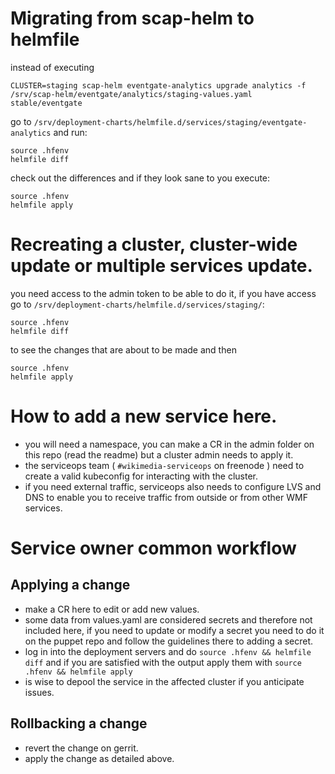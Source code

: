# Migrating from scap-helm to helmfile
instead of executing

    CLUSTER=staging scap-helm eventgate-analytics upgrade analytics -f /srv/scap-helm/eventgate/analytics/staging-values.yaml  stable/eventgate

go to `/srv/deployment-charts/helmfile.d/services/staging/eventgate-analytics`
and run:

    source .hfenv
    helmfile diff

check out the differences and if they look sane to you execute:

    source .hfenv
    helmfile apply

# Recreating a cluster, cluster-wide update or multiple services update.
you need access to the admin token to be able to do it, if you have access
go to `/srv/deployment-charts/helmfile.d/services/staging/`:

    source .hfenv
    helmfile diff

to see the changes that are about to be made and then

    source .hfenv
    helmfile apply

# How to add a new service here.
 - you will need a namespace, you can make a CR in the admin folder on this repo (read the readme) but a cluster admin needs to apply it.
 - the serviceops team ( `#wikimedia-serviceops` on freenode ) need to create a valid kubeconfig for interacting with the cluster.
 - if you need external traffic, serviceops also needs to configure LVS and DNS to enable you to receive traffic from outside or from other WMF services.

# Service owner common workflow

## Applying a change
- make a CR here to edit or add new values.
- some data from values.yaml are considered secrets and therefore not included here, if you need to update or modify a secret you need to do it on the puppet repo and follow the guidelines there to adding a secret.
- log in into the deployment servers and do `source .hfenv && helmfile diff` and if you are satisfied with the output apply them with `source .hfenv && helmfile apply`
- is wise to depool the service in the affected cluster if you anticipate issues.

## Rollbacking a change
- revert the change on gerrit.
- apply the change as detailed above.
